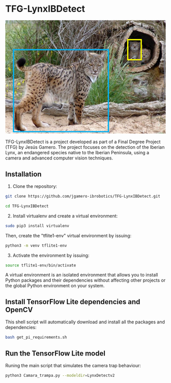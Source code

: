 # TFG-LynxIBDetect
![Project Logo](/figuras/figura1.png)

TFG-LynxIBDetect is a project developed as part of a Final Degree Project (TFG) by Jesús Gamero. The project focuses on the detection of the Iberian Lynx, an endangered species native to the Iberian Peninsula, using a camera and advanced computer vision techniques.


## Installation

1. Clone the repository:

```bash
git clone https://github.com/jgamero-ibrobotics/TFG-LynxIBDetect.git 
```

```bash
cd TFG-LynxIBDetect
```

2. Install virtualenv and create a virtual environment:

```bash
sudo pip3 install virtualenv 
```
Then, create the "tflite1-env" virtual environment by issuing:

```bash
python3 -m venv tflite1-env
```

3. Activate the environment by issuing:

```bash
source tflite1-env/bin/activate
```
A virtual environment is an isolated environment that allows you to install Python packages and their dependencies without affecting other projects or the global Python environment on your system.

## Install TensorFlow Lite dependencies and OpenCV

This shell script will automatically download and install all the packages and dependencies:

```bash
bash get_pi_requirements.sh
```

## Run the TensorFlow Lite model

Runing the main script that simulates the camera trap behaviour:

```bash
python3 Camara_trampa.py --modeldir=LynxDetectv2
```
